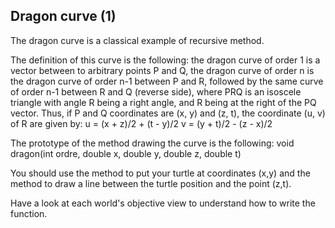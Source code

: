 ## Dragon curve (1) ##

The dragon curve is a classical example of recursive method.

The definition of this curve is the following: the dragon curve of order 1 is a vector between to arbitrary points P and Q, the dragon curve of order n is the dragon curve of order n-1 between P and
R, followed by the same curve of order n-1 between R and Q (reverse side),
where PRQ is an isoscele triangle with angle R being a right angle, and R
being at the right of the PQ vector. Thus, if P and Q coordinates are (x, y)
and (z, t), the coordinate (u, v) of R are given by:     u = (x + z)/2 + (t - y)/2
    v = (y + t)/2 - (z - x)/2

The prototype of the method drawing the curve is the following:     void dragon(int ordre, double x, double y, double z, double t)

You should use the method to put your turtle at
coordinates (x,y) and the method to draw a line
between the turtle position and the point (z,t).

Have a look at each world's objective view to understand how to write the
function.

